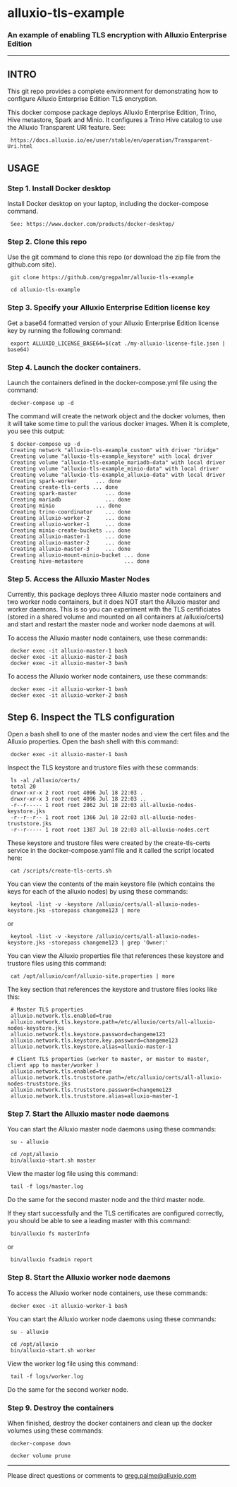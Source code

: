 # alluxio-tls-example

### An example of enabling TLS encryption with Alluxio Enterprise Edition

---

## INTRO

This git repo provides a complete environment for demonstrating how to configure Alluxio Enterprise Edition TLS encryption. 

This docker compose package deploys Alluxio Enterprise Edition, Trino, Hive metastore, Spark and Minio. It configures a Trino Hive catalog to use the Alluxio Transparent URI feature. See: 

     https://docs.alluxio.io/ee/user/stable/en/operation/Transparent-Uri.html

## USAGE

### Step 1. Install Docker desktop 

Install Docker desktop on your laptop, including the docker-compose command.

     See: https://www.docker.com/products/docker-desktop/

### Step 2. Clone this repo

Use the git command to clone this repo (or download the zip file from the github.com site).

     git clone https://github.com/gregpalmr/alluxio-tls-example

     cd alluxio-tls-example

### Step 3. Specify your Alluxio Enterprise Edition license key

Get a base64 formatted version of your Alluxio Enterprise Edition license key by running the following command:

     export ALLUXIO_LICENSE_BASE64=$(cat ./my-alluxio-license-file.json | base64)

### Step 4. Launch the docker containers.

Launch the containers defined in the docker-compose.yml file using the command:

     docker-compose up -d

The command will create the network object and the docker volumes, then it will take some time to pull the various docker images. When it is complete, you see this output:

     $ docker-compose up -d
     Creating network "alluxio-tls-example_custom" with driver "bridge"
     Creating volume "alluxio-tls-example_keystore" with local driver
     Creating volume "alluxio-tls-example_mariadb-data" with local driver
     Creating volume "alluxio-tls-example_minio-data" with local driver
     Creating volume "alluxio-tls-example_alluxio-data" with local driver
     Creating spark-worker      ... done
     Creating create-tls-certs ... done
     Creating spark-master         ... done
     Creating mariadb              ... done
     Creating minio             ... done
     Creating trino-coordinator    ... done
     Creating alluxio-worker-2     ... done
     Creating alluxio-worker-1     ... done
     Creating minio-create-buckets ... done
     Creating alluxio-master-1     ... done
     Creating alluxio-master-2     ... done
     Creating alluxio-master-3     ... done
     Creating alluxio-mount-minio-bucket ... done
     Creating hive-metastore             ... done

### Step 5. Access the Alluxio Master Nodes

Currently, this package deploys three Alluxio master node containers and two worker node containers, but it does NOT start the Alluxio master and worker daemons. This is so you can experiment with the TLS certificiates (stored in a shared volume and mounted on all containers at /alluxio/certs) and start and restart the master node and worker node daemons at will.

To access the Alluxio master node containers, use these commands:

     docker exec -it alluxio-master-1 bash
     docker exec -it alluxio-master-2 bash
     docker exec -it alluxio-master-3 bash

To access the Alluxio worker node containers, use these commands:

     docker exec -it alluxio-worker-1 bash
     docker exec -it alluxio-worker-2 bash

## Step 6. Inspect the TLS configuration

Open a bash shell to one of the master nodes and view the cert files and the Alluxio properties. Open the bash shell with this command:

     docker exec -it alluxio-master-1 bash

Inspect the TLS keystore and trustore files with these commands:

     ls -al /alluxio/certs/
     total 20
     drwxr-xr-x 2 root root 4096 Jul 18 22:03 .
     drwxr-xr-x 3 root root 4096 Jul 18 22:03 ..
     -r--r----- 1 root root 2862 Jul 18 22:03 all-alluxio-nodes-keystore.jks
     -r--r--r-- 1 root root 1366 Jul 18 22:03 all-alluxio-nodes-truststore.jks
     -r--r----- 1 root root 1387 Jul 18 22:03 all-alluxio-nodes.cert

These keystore and trustore files were created by the create-tls-certs service in the docker-compose.yaml file and it called the script located here:

     cat /scripts/create-tls-certs.sh

You can view the contents of the main keystore file (which contains the keys for each of the alluxio nodes) by using these commands:

     keytool -list -v -keystore /alluxio/certs/all-alluxio-nodes-keystore.jks -storepass changeme123 | more

or

     keytool -list -v -keystore /alluxio/certs/all-alluxio-nodes-keystore.jks -storepass changeme123 | grep 'Owner:'

You can view the Alluxio properties file that references these keystore and trustore files using this command:

     cat /opt/alluxio/conf/alluxio-site.properties | more

The key section that references the keystore and trustore files looks like this:

     # Master TLS properties
     alluxio.network.tls.enabled=true
     alluxio.network.tls.keystore.path=/etc/alluxio/certs/all-alluxio-nodes-keystore.jks
     alluxio.network.tls.keystore.password=changeme123
     alluxio.network.tls.keystore.key.password=changeme123
     alluxio.network.tls.keystore.alias=alluxio-master-1

     # Client TLS properties (worker to master, or master to master, client app to master/worker )
     alluxio.network.tls.enabled=true
     alluxio.network.tls.truststore.path=/etc/alluxio/certs/all-alluxio-nodes-truststore.jks
     alluxio.network.tls.truststore.password=changeme123
     alluxio.network.tls.truststore.alias=alluxio-master-1

### Step 7. Start the Alluxio master node daemons

You can start the Alluxio master node daemons using these commands:

     su - alluxio
     
     cd /opt/alluxio
     bin/alluxio-start.sh master
 
View the master log file using this command:

     tail -f logs/master.log

Do the same for the second master node and the third master node.

If they start successfully and the TLS certificates are configured correctly, you should be able to see a leading master with this command:

     bin/alluxio fs masterInfo

or

     bin/alluxio fsadmin report

### Step 8. Start the Alluxio worker node daemons

To access the Alluxio worker node containers, use these commands:

     docker exec -it alluxio-worker-1 bash

You can start the Alluxio worker node daemons using these commands:

     su - alluxio
     
     cd /opt/alluxio
     bin/alluxio-start.sh worker

View the worker log file using this command:

     tail -f logs/worker.log
 
Do the same for the second worker node.

### Step 9. Destroy the containers

When finished, destroy the docker containers and clean up the docker volumes using these commands:

     docker-compose down

     docker volume prune

---

Please direct questions or comments to greg.palme@alluxio.com
